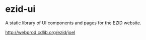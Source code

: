 # ezid-ui

A static library of UI components and pages for the EZID website.

http://webprod.cdlib.org/ezid/joel
